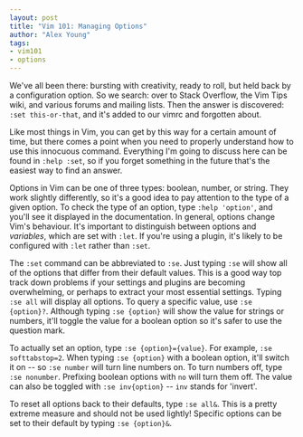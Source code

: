 ```yaml
---
layout: post
title: "Vim 101: Managing Options"
author: "Alex Young"
tags: 
- vim101
- options
---
```


We've all been there: bursting with creativity, ready to roll, but held back by a configuration option.  So we search: over to Stack Overflow, the Vim Tips wiki, and various forums and mailing lists.  Then the answer is discovered: `:set this-or-that`, and it's added to our vimrc and forgotten about.

Like most things in Vim, you can get by this way for a certain amount of time, but there comes a point when you need to properly understand how to use this innocuous command.  Everything I'm going to discuss here can be found in `:help :set`, so if you forget something in the future that's the easiest way to find an answer.

Options in Vim can be one of three types: boolean, number, or string.  They work slightly differently, so it's a good idea to pay attention to the type of a given option.  To check the type of an option, type `:help 'option'`, and you'll see it displayed in the documentation.  In general, options change Vim's behaviour.  It's important to distinguish between options and _variables_, which are set with `:let`.  If you're using a plugin, it's likely to be configured with `:let` rather than `:set`.

The `:set` command can be abbreviated to `:se`.  Just typing `:se` will show all of the options that differ from their default values.  This is a good way top track down problems if your settings and plugins are becoming overwhelming, or perhaps to extract your most essential settings.  Typing `:se all` will display all options.  To query a specific value, use `:se {option}?`.  Although typing `:se {option}` will show the value for strings or numbers, it'll toggle the value for a boolean option so it's safer to use the question mark.

To actually set an option, type `:se {option}={value}`.  For example, `:se softtabstop=2`.  When typing `:se {option}` with a boolean option, it'll switch it on -- so `:se number` will turn line numbers on.  To turn numbers off, type `:se nonumber`.  Prefixing boolean options with `no` will turn them off.  The value can also be toggled with `:se inv{option}` -- `inv` stands for 'invert'.

To reset all options back to their defaults, type `:se all&`.  This is a pretty extreme measure and should not be used lightly!  Specific options can be set to their default by typing `:se {option}&`.
